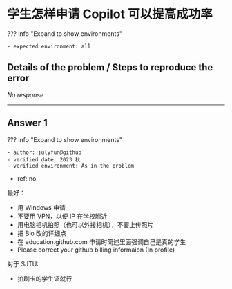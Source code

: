 # 学生怎样申请 Copilot 可以提高成功率

??? info "Expand to show environments"

    - expected environment: all

## Details of the problem / Steps to reproduce the error

_No response_

---

## Answer 1

??? info "Expand to show environments"

    - author: julyfun@github
    - verified date: 2023 秋
    - verified environment: As in the problem

- ref: no

最好：

- 用 Windows 申请
- 不要用 VPN，以便 IP 在学校附近
- 用电脑相机拍照（也可以外接相机），不要上传照片
- 把 Bio 改的详细点
- 在 education.github.com 申请时简述里面强调自己是真的学生
- Please correct your github billing informaion (In profile)

对于 SJTU:

- 拍刷卡的学生证就行
